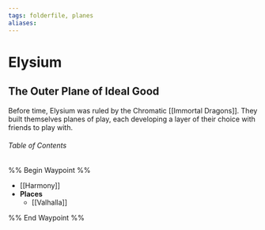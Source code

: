 ```yaml
---
tags: folderfile, planes
aliases:
---
```

# Elysium
## The Outer Plane of Ideal Good

Before time, Elysium was ruled by the Chromatic [[Immortal Dragons]]. They built themselves planes of play, each developing a layer of their choice with friends to play with.



###### Table of Contents
%% Begin Waypoint %%
- [[Harmony]]
- **Places**
	- [[Valhalla]]

%% End Waypoint %%
